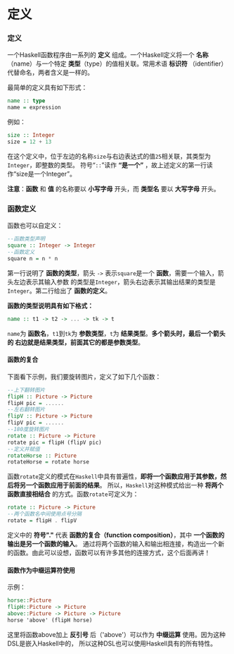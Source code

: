 定义
=======================================

### 定义
一个Haskell函数程序由一系列的 **定义** 组成。一个Haskell定义将一个 **名称** （name）与一个特定
**类型**（type）的值相关联。常用术语 **标识符** （identifier）代替命名，两者含义是一样的。

最简单的定义具有如下形式：
```haskell
name :: type
name = expression
```
例如：
```haskell
size :: Integer
size = 12 + 13
```
在这个定义中，位于左边的名称`size`与右边表达式的值`25`相关联，其类型为`Integer`，即整数的类型。
符号“`::`”读作 **“是一个”** ，故上述定义的第一行读作“size是一个Integer”。

**注意**：**函数** 和 **值** 的名称要以 **小写字母** 开头，而 **类型名** 要以 **大写字母** 开头。

### 函数定义
函数也可以自定义：
```haskell
--函数类型声明
square :: Integer -> Integer
--函数定义
square n = n * n
```
第一行说明了 **函数的类型**，箭头 `->` 表示`square`是一个 **函数**，需要一个输入，箭头左边表示其输入参数
的类型是`Integer`，箭头右边表示其输出结果的类型是`Integer`。第二行给出了 **函数的定义**。

**函数的类型说明具有如下格式：**
```haskell
name :: t1 -> t2 -> ... -> tk -> t
```
`name`为 **函数名**，`t1`到`tk`为 **参数类型**，`t`为 **结果类型**。**多个箭头时，最后一个箭头的
右边就是结果类型，前面其它的都是参数类型**。

#### 函数的复合
下面看下示例，我们要旋转图片，定义了如下几个函数：
```haskell
--上下翻转图片
flipH :: Picture -> Picture
flipH pic = ......
--左右翻转图片
flipV :: Picture -> Picture
flipV pic = ......
--180度旋转图片
rotate :: Picture -> Picture
rotate pic = flipH (flipV pic)
--定义并赋值
rotateHorse :: Picture
rotateHorse = rotate horse
```
函数`rotate`定义的模式在`Haskell`中具有普遍性，**即将一个函数应用于其参数，然后将另一个函数应用于前面的结果**。
所以，`Haskell`对这种模式给出一种 **将两个函数直接相结合** 的方式。函数`rotate`可定义为：
```haskell
rotate :: Picture -> Picture
--两个函数名中间使用点号分隔
rotate = flipH . flipV
```
定义中的 **符号"."** 代表 **函数的复合（function composition）**，其中 **一个函数的输出是另一个函数的输入**。
通过将两个函数的输入和输出相连接，构造出一个新的函数。由此可以设想，函数可以有许多其他的连接方式，这个后面再讲！

#### 函数作为中缀运算符使用
示例：
```Haskell
horse::Picture
flipH::Picture -> Picture
above::Picture -> Picture -> Picture
horse 'above' (flipH horse)
```
这里将函数above加上 **反引号** 后（'above'）可以作为 **中缀运算** 使用。因为这种DSL是嵌入Haskell中的，
所以这种DSL也可以使用Haskell具有的所有特性。
